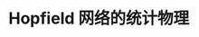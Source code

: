 <style>
h2 { font: 24px !important; }
h3 { font: 20px !important; }
p { font: 16px !important; }
</style>

# Hopfield 网络的统计物理